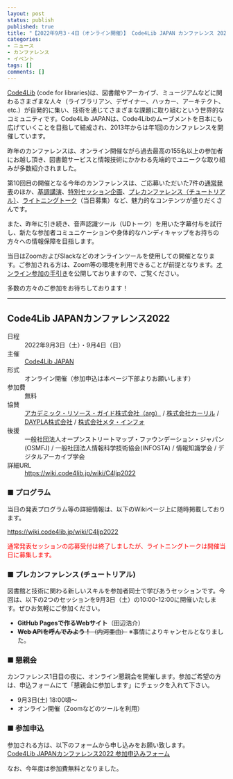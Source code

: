 ```yaml
---
layout: post
status: publish
published: true
title: "【2022年9月3・4日（オンライン開催）】 Code4Lib JAPAN カンファレンス 2022 を開催します（参加者募集）"
categories:
- ニュース
- カンファレンス
- イベント
tags: []
comments: []
---
```

[Code4Lib](https://code4lib.org/) (code for libraries)は、図書館やアーカイブ、ミュージアムなどに関わるさまざまな人々（ライブラリアン、デザイナー、ハッカー、アーキテクト、etc.）が自発的に集い、技術を通じてさまざまな課題に取り組むという世界的なコミュニティです。Code4Lib JAPANは、Code4Libのムーブメントを日本にも広げていくことを目指して結成され、2013年からは年1回のカンファレンスを開催しています。

昨年のカンファレンスは、オンライン開催ながら過去最高の155名以上の参加者にお越し頂き、図書館サービスと情報技術にかかわる先端的でユニークな取り組みが多数紹介されました。

第10回目の開催となる今年のカンファレンスは、ご応募いただいた7件の[通常発表](https://wiki.code4lib.jp/wiki/C4ljp2022/presentation#.E9.80.9A.E5.B8.B8.E7.99.BA.E8.A1.A8.E3.82.BB.E3.83.83.E3.82.B7.E3.83.A7.E3.83.B3)のほか、[基調講演](https://wiki.code4lib.jp/wiki/C4ljp2022/presentation#.E5.9F.BA.E8.AA.BF.E8.AC.9B.E6.BC.94)、[特別セッション企画](https://wiki.code4lib.jp/wiki/C4ljp2022/presentation#.E7.89.B9.E5.88.A5.E3.82.BB.E3.83.83.E3.82.B7.E3.83.A7.E3.83.B3)、[プレカンファレンス（チュートリアル）](https://wiki.code4lib.jp/wiki/C4ljp2022/preconference)、[ライトニングトーク](https://wiki.code4lib.jp/wiki/C4ljp2022/presentation#.E3.83.A9.E3.82.A4.E3.83.88.E3.83.8B.E3.83.B3.E3.82.B0.E3.83.88.E3.83.BC.E3.82.AF.E7.99.BA.E8.A1.A8)（当日募集）など、魅力的なコンテンツが盛りだくさんです。

また、昨年に引き続き、音声認識ツール（UDトーク）を用いた字幕付与を試行し、新たな参加者コミュニケーションや身体的なハンディキャップをお持ちの方々への情報保障を目指します。

当日はZoomおよびSlackなどのオンラインツールを使用しての開催となります。ご参加される方は、Zoom等の環境を利用できることが前提となります。[オンライン参加の手引き](https://wiki.code4lib.jp/wiki/C4ljp2022/online)を公開しておりますので、ご覧ください。

多数の方々のご参加をお待ちしております！

***

## Code4Lib JAPANカンファレンス2022

<dl>
    <dt>日程</dt>
    <dd>2022年9月3日（土）・9月4日（日）</dd>
    <dt>主催</dt>
    <dd><a href="https://www.code4lib.jp/">Code4Lib JAPAN</a></dd>
    <dt>形式</dt>
    <dd>オンライン開催（参加申込は本ページ下部よりお願いします）</dd>
    <dt>参加費</dt>
    <dd>無料</dd>
    <dt>協賛</dt>
    <dd><a href="https://arg-corp.jp/">アカデミック・リソース・ガイド株式会社（arg）</a> / <a href="https://calil.jp/">株式会社カーリル</a> / <a href="https://daypla.co.jp/">DAYPLA株式会社</a> / <a href="https://www.meta-info.co.jp/">株式会社メタ・インフォ</a></dd>
    <dt>後援</dt>
    <dd>一般社団法人オープンストリートマップ・ファウンデーション・ジャパン(OSMFJ) / 一般社団法人情報科学技術協会(INFOSTA) / 情報知識学会 / デジタルアーカイブ学会</dd>
    <dt>詳細URL</dt>
    <dd><a href="https://wiki.code4lib.jp/wiki/C4ljp2022">https://wiki.code4lib.jp/wiki/C4ljp2022</a></dd>
</dl>

### ■ プログラム

当日の発表プログラム等の詳細情報は、以下のWikiページ上に随時掲載しております。

<a href="https://wiki.code4lib.jp/wiki/C4ljp2022">https://wiki.code4lib.jp/wiki/C4ljp2022</a>

<span style="color: red">通常発表セッションの応募受付は終了しましたが、ライトニングトークは開催当日に募集します。</span>

### ■ プレカンファレンス (チュートリアル)

図書館と技術に関わる新しいスキルを参加者同士で学びあうセッションです。今回は、以下の2つのセッションを9月3日（土）の10:00-12:00に開催いたします。ぜひお気軽にご参加ください。

- <strong>GitHub Pagesで作るWebサイト</strong>（田辺浩介）
- <del><strong>Web APIを呼んでみよう！</strong>（内河亜由）</del> ※事情によりキャンセルとなりました。

### ■ 懇親会

カンファレンス1日目の夜に、オンライン懇親会を開催します。参加ご希望の方は、申込フォームにて「懇親会に参加します」にチェックを入れて下さい。

- 9月3日(土) 18:00頃〜
- オンライン開催（Zoomなどのツールを利用）

### ■ 参加申込

参加される方は、以下のフォームから申し込みをお願い致します。<br>
<a href="/2022/08/conference-participation-form/" style="border-radius: 5px;">Code4Lib JAPANカンファレンス2022 参加申込みフォーム</a>

なお、今年度は参加費無料となりました。
